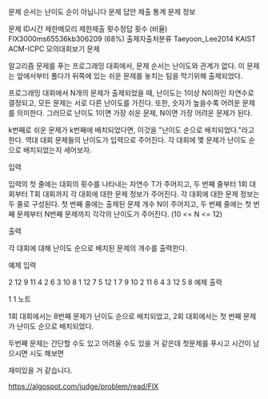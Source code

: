 문제 순서는 난이도 순이 아닙니다
문제
답안 제출
통계
문제 정보

문제 ID시간 제한메모리 제한제출 횟수정답 횟수 (비율)
FIX3000ms65536kb306209 (68%)
출제자출처분류
Taeyoon_Lee2014 KAIST ACM-ICPC 모의대회보기
문제

알고리즘 문제를 푸는 프로그래밍 대회에서, 문제 순서는 난이도와 관계가 없다. 이 문제는 앞에서부터 풀다가 뒤쪽에 있는 쉬운 문제를 놓치는 팀을 막기위해 출제되었다.

프로그래밍 대회에서 N개의 문제가 출제되었을 때, 난이도는 1이상 N이하인 자연수로 결정되고, 모든 문제는 서로 다른 난이도를 가진다. 또한, 숫자가 높을수록 어려운 문제를 의미한다. 그러므로 난이도 1이면 가장 쉬운 문제, N이면 가장 어려운 문제가 된다.

k번째로 쉬운 문제가 k번째에 배치되었다면, 이것을 "난이도 순으로 배치되었다."라고 한다. 역대 대회 문제들의 난이도가 입력으로 주어진다. 각 대회에 몇 문제가 난이도 순으로 배치되었는지 세어보자.

입력

입력의 첫 줄에는 대회의 횟수를 나타내는 자연수 T가 주어지고, 두 번째 줄부터 1회 대회부터 T회 대회까지 각 대회에 대한 문제 정보가 주어진다.
각 대회에 대한 문제 정보는 두 줄로 구성된다. 첫 번째 줄에는 출제된 문제 개수 N이 주어지고, 두 번째 줄에는 첫 번째 문제부터 N번째 문제까지 각각의 난이도가 주어진다. (10 <= N <= 12)

출력

각 대회에 대해 난이도 순으로 배치된 문제의 개수를 출력한다.

예제 입력

2
12
9 11 4 2 6 3 10 8 1 12 7 5
12
1 7 9 10 2 11 6 4 3 12 5 8
예제 출력

1
1
노트

1회 대회에서는 8번째 문제가 난이도 순으로 배치되었고, 2회 대회에서는 첫 번째 문제가 난이도 순으로 배치되었다.



두번째 문제는 간단할 수도 있고 어려울 수도 있을 거 같은데 첫문제를 푸시고 시간이 남으시면 시도 해보면

재미있을 거 같습니다.

https://algospot.com/judge/problem/read/FIX